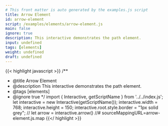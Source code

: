 ```yaml
---
# This front matter is auto generated by the examples.js script
title: Arrow Element
id: arrow-element
script: /examples/elements/arrow-element.js
main: false
ignore: true
description: This interactive demonstrates the path element.
input: undefined
tags: [elements]
weight: undefined
draft: undefined
---
```


{{< highlight javascript >}}
/**
* @title Arrow Element
* @description This interactive demonstrates the path element.
* @tags [elements]
* @ignore true
*/
import { Interactive, getScriptName } from '../../index.js';
let interactive = new Interactive(getScriptName());
interactive.width = 768;
interactive.height = 150;
interactive.root.style.border = "1px solid grey";
// let arrow = interactive.arrow()
//# sourceMappingURL=arrow-element.js.map
{{</ highlight >}}

